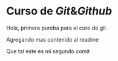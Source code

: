 # Curso de _Git_&_Github_  

Hola, primera pureba para el curo de git

Agregando mas contenido al readme

Que tal este es mi segundo comit
